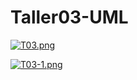 # Taller03-UML

[![T03.png](https://i.postimg.cc/1RrbWZyf/T03.png)](https://postimg.cc/3WWLRV4T)

[![T03-1.png](https://i.postimg.cc/QCmPVcfp/T03-1.png)](https://postimg.cc/tn1DMnQT)

